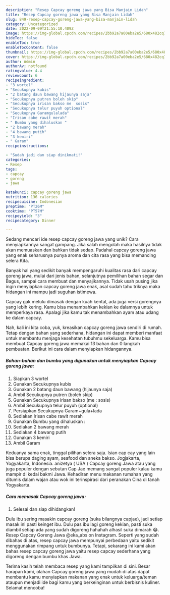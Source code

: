 ```yaml
---
description: "Resep Capcay goreng jawa yang Bisa Manjain Lidah"
title: "Resep Capcay goreng jawa yang Bisa Manjain Lidah"
slug: 849-resep-capcay-goreng-jawa-yang-bisa-manjain-lidah
category: Uncategorized
date: 2022-09-09T21:55:10.409Z
image: https://img-global.cpcdn.com/recipes/2bb92a7a00eba2e5/680x482cq70/capcay-goreng-jawa-foto-resep-utama.jpg
hideToc: false
enableToc: true
enableTocContent: false
thumbnail: https://img-global.cpcdn.com/recipes/2bb92a7a00eba2e5/680x482cq70/capcay-goreng-jawa-foto-resep-utama.jpg
cover: https://img-global.cpcdn.com/recipes/2bb92a7a00eba2e5/680x482cq70/capcay-goreng-jawa-foto-resep-utama.jpg
author: Admin
authorAv: notfound
ratingvalue: 4.4
reviewcount: 6
recipeingredient:
- "3 wortel"
- "Secukupnya kubis"
- "2 batang daun bawang hijaunya saja"
- "Secukupnya putren boleh skip"
- "Secukupnya irisan bakso me  sosis"
- "Secukupnya telur puyuh optional"
- "Secukupnya Garamgulalada"
- "Irisan cabe rawit merah"
- " Bumbu yang dihaluskan "
- "2 bawang merah"
- "4 bawang putih"
- "3 kemiri"
- " Garam"
recipeinstructions:

- "Sudah jadi dan siap dinikmati!"
categories:
- Resep
tags:
- capcay
- goreng
- jawa

katakunci: capcay goreng jawa 
nutrition: 136 calories
recipecuisine: Indonesian
preptime: "PT26M"
cooktime: "PT57M"
recipeyield: "3"
recipecategory: Dinner

---
```





Sedang mencari ide resep capcay goreng jawa yang unik? Cara menyiapkannya sangat gampang. Jika salah mengolah maka hasilnya tidak akan memuaskan dan bahkan tidak sedap. Padahal capcay goreng jawa yang enak seharusnya punya aroma dan cita rasa yang bisa memancing selera Kita.





Banyak hal yang sedikit banyak mempengaruhi kualitas rasa dari capcay goreng jawa, mulai dari jenis bahan, selanjutnya pemilihan bahan segar dan Bagus, sampai cara membuat dan menyajikannya. Tidak usah pusing jika ingin menyiapkan capcay goreng jawa enak,      asal sudah tahu triknya maka hidangan ini mampu jadi suguhan istimewa.














Capcay gak melulu dimasak dengan kuah kental, ada juga versi gorengnya yang lebih kering. Kamu bisa menambahkan kekian ke dalamnya untuk memperkaya rasa. Apalagi jika kamu tak menambahkan ayam atau udang ke dalam capcay.






Nah, kali ini kita coba, yuk, kreasikan capcay goreng jawa sendiri di rumah. Tetap dengan bahan yang sederhana, hidangan ini dapat memberi manfaat untuk membantu menjaga kesehatan tubuhmu sekeluarga. Kamu bisa membuat Capcay goreng jawa memakai 13 bahan dan 0 langkah pembuatan. Berikut ini cara dalam menyiapkan hidangannya.

<!--inarticleads1-->

##### Bahan-bahan dan bumbu yang digunakan untuk menyiapkan Capcay goreng jawa:

1. Siapkan 3 wortel
1. Gunakan Secukupnya kubis
1. Gunakan 2 batang daun bawang (hijaunya saja)
1. Ambil Secukupnya putren (boleh skip)
1. Gunakan Secukupnya irisan bakso (me : sosis)
1. Ambil Secukupnya telur puyuh (optional)
1. Persiapkan Secukupnya Garam+gula+lada
1. Sediakan Irisan cabe rawit merah
1. Gunakan  Bumbu yang dihaluskan :
1. Sediakan 2 bawang merah
1. Sediakan 4 bawang putih
1. Gunakan 3 kemiri
1. Ambil  Garam


Keduanya sama enak, tinggal pilihan selera saja. Isian cap cay yang lain bisa berupa daging ayam, seafood dan aneka bakso. Jogjakarta, Yogyakarta, Indonesia. anizetya ( USA ) Capcay goreng Jawa atau yang juga populer dengan sebutan Cap Jae memang sangat populer kalau kamu mampir di kedai bakmi Jawa. Kehadiran menu makanan rumahan yang ditumis dalam wajan atau wok ini terinspirasi dari peranakan Cina di tanah Yogyakarta. 

<!--inarticleads2-->

##### Cara memasak Capcay goreng jawa:


1. Selesai dan siap dihidangkan!

Dulu ibu sering masakin capcay goreng (suka bilangnya capjae), jadi setiap masak ini pasti keinget ibu. Dulu pas ibu lagi goreng kekian, pasti suka diambil setiap ada yang sudah digoreng hahahah alhasil suka dimarah 😂. Resep Capcay Goreng Jawa @eka_abs on Instagram. Seperti yang sudah dibahas di atas, resep capcay jawa mempunyai perbedaan yaitu sedikit menggunakan rimpang untuk bumbunya. Tetapi, sekarang ini kami akan bahas resep capcay goreng jawa yaitu resep capcay sederhana yang digoreng dengan bumbu khas Jawa. 

Terima kasih telah membaca resep yang kami tampilkan di sini. Besar harapan kami, olahan Capcay goreng jawa yang mudah di atas dapat membantu kamu menyiapkan makanan yang enak untuk keluarga/teman ataupun menjadi ide bagi kamu yang berkeinginan untuk berbisnis kuliner. Selamat mencoba!
